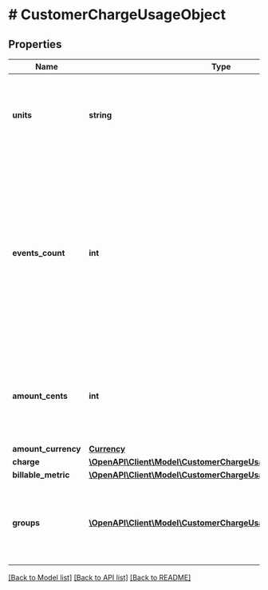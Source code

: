 # # CustomerChargeUsageObject

## Properties

Name | Type | Description | Notes
------------ | ------------- | ------------- | -------------
**units** | **string** | The number of units consumed by the customer for a specific charge item. |
**events_count** | **int** | The quantity of usage events that have been recorded for a particular charge during the specified time period. These events may also be referred to as the number of transactions in some contexts. |
**amount_cents** | **int** | The amount in cents, tax excluded, consumed by the customer for a specific charge item. |
**amount_currency** | [**Currency**](Currency.md) |  |
**charge** | [**\OpenAPI\Client\Model\CustomerChargeUsageObjectCharge**](CustomerChargeUsageObjectCharge.md) |  |
**billable_metric** | [**\OpenAPI\Client\Model\CustomerChargeUsageObjectBillableMetric**](CustomerChargeUsageObjectBillableMetric.md) |  |
**groups** | [**\OpenAPI\Client\Model\CustomerChargeUsageObjectGroupsInner[]**](CustomerChargeUsageObjectGroupsInner.md) | Array of group object, representing multiple dimensions for a charge item. |

[[Back to Model list]](../../README.md#models) [[Back to API list]](../../README.md#endpoints) [[Back to README]](../../README.md)
